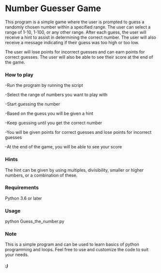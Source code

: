 # Number Guesser Game

This program is a simple game where the user is prompted to guess a randomly chosen number within a specified range. The user can select a range of 1-10, 1-100, or any other range. After each guess, the user will receive a hint to assist in determining the correct number. The user will also receive a message indicating if their guess was too high or too low.

The user will lose points for incorrect guesses and can earn points for correct guesses. The user will also be able to see their score at the end of the game.

### How to play

-Run the program by running the script

-Select the range of numbers you want to play with

-Start guessing the number

-Based on the guess you will be given a hint

-Keep guessing until you get the correct number

-You will be given points for correct guesses and lose points for incorrect guesses

-At the end of the game, you will be able to see your score

### Hints

The hint can be given by using multiples, divisibility, smaller or higher numbers, or a combination of these.

### Requirements

Python 3.6 or later

### Usage

python Guess_the_number.py

### Note

This is a simple program and can be used to learn basics of python programming and loops. Feel free to use and customize the code to suit your needs.

##### :)
